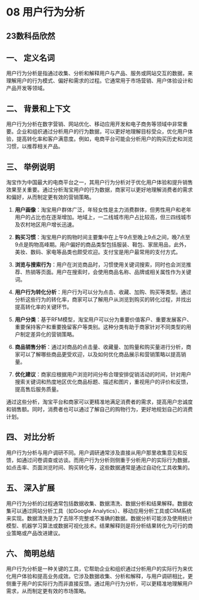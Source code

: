 # 08 用户行为分析

##               23数科岳欣然

## 一、	定义名词

用户行为分析是指通过收集、分析和解释用户与产品、服务或网站交互的数据，来理解用户的行为模式、偏好和需求的过程。它通常用于市场营销、用户体验设计和产品开发等领域。

## 二、	背景和上下文

用户行为分析在数字营销、网站优化、移动应用开发和电子商务等领域中非常重要。企业和组织通过分析用户的行为数据，可以更好地理解目标受众，优化用户体验，提高转化率和客户满意度。例如，电商平台可能会分析用户的购买历史和浏览习惯，以推荐相关产品。

## 三、	举例说明

淘宝作为中国最大的电商平台之一，其用户行为分析对于优化用户体验和提升销售效果至关重要。通过分析淘宝用户的行为数据，商家可以更好地理解消费者的需求和偏好，从而制定更有效的营销策略。

1. **用户画像**：淘宝用户群体广泛，年轻女性是主力消费群体，但男性用户和老年用户的占比也在逐渐增加。地域上，一二线城市用户占比较高，但三四线城市及农村地区用户增长迅速。

2. **购买习惯**：淘宝用户的购物时间主要集中在上午9点至晚上9点之间，晚7点至9点是购物高峰期。用户偏好的商品类型包括服装、鞋包、家居用品，此外，美妆、数码、家电等品类也颇受欢迎。支付宝是用户最常用的支付方式。

3. **浏览与搜索行为**：用户在浏览商品时，习惯使用关键词搜索，同时也会浏览推荐、热销等页面。用户在搜索时，会使用商品名称、品牌或相关属性作为关键词。

4. **用户行为转化分析**：用户行为可以分为点击、收藏、加购、购买等类型。通过分析这些行为的转化率，商家可以了解用户从浏览到购买的转化过程，并找出提高转化率的关键环节。

5. **用户分类**：基于RFM模型，淘宝用户可以分为重要价值客户、重要发展客户、重要保持客户和重要挽留客户等类别。这种分类有助于商家针对不同类型的用户制定差异化的营销策略。

6. **商品销售分析**：通过对商品的点击量、收藏量、加购量和购买量进行分析，商家可以了解哪些商品更受欢迎，以及如何优化商品展示和营销策略以提高销量。

7. **优化建议**：商家应根据用户浏览时间分布合理安排促销活动的时间，针对用户搜索关键词和热度地区优化商品标题、描述和图片，重视用户的评价和反馈，提高售后服务质量。

通过这些分析，淘宝平台和商家可以更精准地满足消费者的需求，提高用户忠诚度和销售额。同时，消费者也可以通过了解自己的购物行为，更好地规划自己的消费计划。

## 四、	对比分析

用户行为分析与用户调研不同。用户调研通常涉及直接从用户那里收集意见和反馈，如通过问卷调查或访谈。而用户行为分析则侧重于分析用户的实际行为数据，如点击率、页面浏览时间、购买转化等，这些数据通常是通过自动化工具收集的。

## 五、	深入扩展

用户行为分析的过程通常包括数据收集、数据清洗、数据分析和结果解释。数据收集可以通过网站分析工具（如Google Analytics）、移动应用分析工具或CRM系统来实现。数据清洗是为了去除不完整或不准确的数据。数据分析可能涉及使用统计模型、机器学习算法或数据可视化技术。结果解释则是将分析结果转化为可行的商业策略或产品改进建议。

## 六、	简明总结

用户行为分析是一种关键的工具，它帮助企业和组织通过分析用户的实际行为来优化用户体验和提高业务成效。它涉及数据收集、分析和解释，与用户调研相比，更侧重于用户的实际行为而非直接反馈。通过用户行为分析，可以更精准地理解用户需求，从而制定更有效的市场策略。
